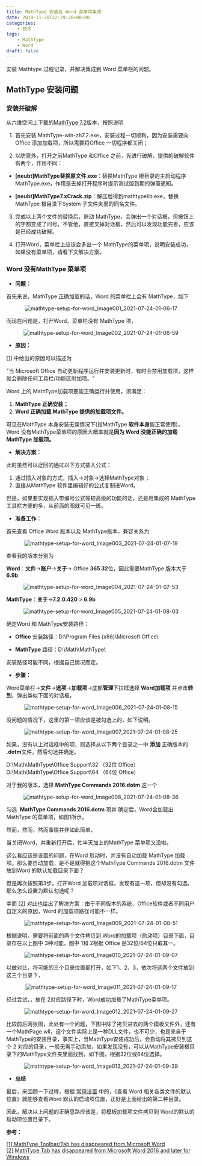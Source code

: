 ```yaml
---
title: MathType 安装及 Word 菜单项集成
date: 2019-11-28T22:29:28+08:00
categories: 
    - 技术
tags:
    - MathType
    - Word
draft: false
---
```


安装 Mathtype 过程记录，并解决集成到 Word 菜单栏的问题。

<!--more-->

## MathType 安装问题

### 安装并破解

从六维空间上下载的[MathType 7.2](http://bt.neu6.edu.cn/thread-1635051-1-1.html)版本，按照说明

1. 首先安装 MathType-win-zh7.2.exe，安装过程一切顺利，因为安装需要向Office 添加加载项，所以需要将Office 一切程序都关闭；

2. 以防意外，打开之前MathType 和Office 之前，先进行破解，提供的破解软件有两个，作用不同：

* **[neubt]MathType替换原文件.exe**：替换MathType 根目录的主启动程序 MathType.exe，作用是去掉打开程序时提示测试版到期的弹窗通知。
  
* **[neubt]MathType7.xCrack.zip**：解压后得到mathtypelib.exe，替换MathType 根目录下System 子文件夹里的同名文件。
  
3. 完成以上两个文件的替换后，启动 MathType，会弹出一个对话框，但按钮上的字都变成了问号，不管他，直接叉掉对话框，然后可以发现功能完善，应该是已经成功破解。

4. 打开Word，菜单栏上应该会多出一个 MathType的菜单项，说明安装成功，如果没有菜单项，请看下文解决方案。

### Word 没有MathType 菜单项

* **问题：**

首先来说，MathType 正确加载的话，Word 的菜单栏上会有 MathType，如下
<div align=center>

![mathtype-setup-for-word_Image001_2021-07-24-01-06-17](https://fastly.jsdelivr.net/gh/wlchenGG/PicBed/images_for_blogs/mathtype-setup-for-word_Image001_2021-07-24-01-06-17.png)

</div>

而现在问题是，打开Word，菜单栏没有 MathType 项，
<div align=center>

![mathtype-setup-for-word_Image002_2021-07-24-01-06-59](https://fastly.jsdelivr.net/gh/wlchenGG/PicBed/images_for_blogs/mathtype-setup-for-word_Image002_2021-07-24-01-06-59.png)

</div>

* **原因：**

[[1]](https://docs.wiris.com/en/mathtype/mathtype_desktop/support_notices/tn133#windows) 中给出的原因可以描述为

"当 Microsoft Office 自动更新程序运行并安装更新时，有时会禁用加载项，这样就会删除任何工具栏/功能区附加项。"

Word 上的 MathType加载项要能正确运行并使用，须满足：

1. **MathType 正确安装；**
2. **Word 正确加载 MathType 提供的加载项文件。**

可见在MathType 本身安装无误情况下(指MathType **软件本身**能正常使用)，Word 没有MathType菜单项的原因大概率就是**因为 Word 没能正确的加载 MathType 加载项。**

* **解决方案：**

此时虽然可以迂回的通过以下方式插入公式：

1. 通过插入对象的方式，插入->对象->选择MathType对象；
2. 直接从MathType 软件里编辑好的公式复制进Word。

但是，如果要实现插入带编号公式等较高级的功能的话，还是用集成的 MathType工具栏方便的多，从前面的图就可见一斑。

* **准备工作：**

首先查看 Office Word 版本以及 MathType版本，兼容关系为

<div align=center>

![mathtype-setup-for-word_Image003_2021-07-24-01-07-19](https://fastly.jsdelivr.net/gh/wlchenGG/PicBed/images_for_blogs/mathtype-setup-for-word_Image003_2021-07-24-01-07-19.png)

</div>

查看我的版本分别为

**Word**：**文件**->**账户**->**关于**-> Office **365 32**位，因此需要MathType 版本大于 **6.9b**

<div align=center>

![mathtype-setup-for-word_Image004_2021-07-24-01-07-53](https://fastly.jsdelivr.net/gh/wlchenGG/PicBed/images_for_blogs/mathtype-setup-for-word_Image004_2021-07-24-01-07-53.png)

</div>

**MathType**：**关于**->**7.2.0.420** > **6.9b**

<div align=center>

![mathtype-setup-for-word_Image005_2021-07-24-01-08-03](https://fastly.jsdelivr.net/gh/wlchenGG/PicBed/images_for_blogs/mathtype-setup-for-word_Image005_2021-07-24-01-08-03.png)

</div>

确定Word 和 MathType安装路径：
* **Office** 安装路径：D:\Program Files (x86)\Microsoft Office\

* **MathType** 路径：D:\Math\MathType\

安装路径可能不同，根据自己情况而定。

* **步骤：**

Word菜单栏->**文件**->**选项**->**加载项**->底部**管理**下拉框选择 **Word加载项** 并点击**转到**，弹出类似下面的对话框，
<div align=center>

![mathtype-setup-for-word_Image006_2021-07-24-01-08-15](https://fastly.jsdelivr.net/gh/wlchenGG/PicBed/images_for_blogs/mathtype-setup-for-word_Image006_2021-07-24-01-08-15.png)

</div>

 没问题的情况下，这里的第一项应该是被勾选上的，如下说明。
<div align=center>

![mathtype-setup-for-word_Image007_2021-07-24-01-08-25](https://fastly.jsdelivr.net/gh/wlchenGG/PicBed/images_for_blogs/mathtype-setup-for-word_Image007_2021-07-24-01-08-25.png)

</div>

如果，没有以上对话框中的项，则选择从以下两个目录之一中 **添加** 正确版本的 **.dotm**文件，然后勾选并确定。

D:\Math\MathType\Office Support\32 （32位 Office）  
D:\Math\MathType\Office Support\64 （64位 Office）

对于我的版本，选择 **MathType Commands 2016.dotm** 这一个
<div align=center>

![mathtype-setup-for-word_Image008_2021-07-24-01-08-36](https://fastly.jsdelivr.net/gh/wlchenGG/PicBed/images_for_blogs/mathtype-setup-for-word_Image008_2021-07-24-01-08-36.png)

</div>

勾选  **MathType Commands 2016.dotm** 项并 确定后，Word会加载出MathType 的菜单项，如图1所示。

然而，然而，然而事情并非如此简单，

当关闭Word，并重新打开后，忙半天加上的MathType 菜单项又没啦。

这么看应该是设置的问题，在Word 启动时，并没有自动加载 MathType 加载项。那么要自动加载，是不是就得把这个MathType Commands 2016.dotm 文件放到Word 的默认加载目录下面？

但是再次按照第3步，打开Word 加载项对话框，发现有这一项，但却没有勾选。那么怎么设置为默认勾选呢？

幸而 [[2]](https://docs.wiris.com/en/mathtype/mathtype_desktop/support_notices/tn133-word2016-32) 对此也给出了解决方案：由于不同版本的系统、Office软件或者不同用户自定义的原因，Word 的加载项路径可能不一样。

<div align=center>

![mathtype-setup-for-word_Image009_2021-07-24-01-08-51](https://fastly.jsdelivr.net/gh/wlchenGG/PicBed/images_for_blogs/mathtype-setup-for-word_Image009_2021-07-24-01-08-51.png)

</div>

根据说明，需要将前面的两个文件拷贝到 Word的加载项（启动项）目录下面，目录存在以上图中 3种可能，图中 1和 2根据 Office 是32位/64位只取其一。

<div align=center>

![mathtype-setup-for-word_Image010_2021-07-24-01-09-07](https://fastly.jsdelivr.net/gh/wlchenGG/PicBed/images_for_blogs/mathtype-setup-for-word_Image010_2021-07-24-01-09-07.png)

</div>

以做对比，将可能的三个目录位置都打开，如下1、2、3，依次将这两个文件放到这三个目录下，

<div align=center>

![mathtype-setup-for-word_Image011_2021-07-24-01-09-17](https://fastly.jsdelivr.net/gh/wlchenGG/PicBed/images_for_blogs/mathtype-setup-for-word_Image011_2021-07-24-01-09-17.png)

</div>

经过尝试，，放在 2对应路径下时，Word成功加载了MathType菜单项。

<div align=center>

![mathtype-setup-for-word_Image012_2021-07-24-01-09-27](https://fastly.jsdelivr.net/gh/wlchenGG/PicBed/images_for_blogs/mathtype-setup-for-word_Image012_2021-07-24-01-09-27.png)

</div>

比较前后两张图，此处有一个问题，下图中除了拷贝进去的两个模板文件外，还有一个MathPage.wll，这个文件实际上是一种DLL文件，也不可少，也是来自于MathType的安装目录，事实上，当MathType安装成功后，会自动将其拷贝到这个 2 对应的目录，一般无需手动添加，如果发现没有，可以从MathType安装根目录下的MathType文件夹里面找到，如下图，根据32位或64位选择。

<div align=center>

![mathtype-setup-for-word_Image013_2021-07-24-01-09-39](https://fastly.jsdelivr.net/gh/wlchenGG/PicBed/images_for_blogs/mathtype-setup-for-word_Image013_2021-07-24-01-09-39.png)

</div>

* **总结**

最后，来回顾一下过程，根据 [常用设置](evernote:///view/19609389/s20/77c14f83-dd5c-41e2-9c9c-117480f4003d/77c14f83-dd5c-41e2-9c9c-117480f4003d/) 中的，《查看 Word 相关各类文件的默认位置》就能够查看Word 默认的启动项位置，正好是上面给出的第二种目录。

因此，解决以上问题的正确思路应该是，将模板加载项文件拷贝到 Word的默认的启动项位置目录下。



**参考：**

[[1] MathType Toolbar/Tab has disappeared from Microsoft Word](https://docs.wiris.com/en/mathtype/mathtype_desktop/support_notices/tn133)  
[[2] MathType Tab has disappeared from Microsoft Word 2016 and later for Windows](https://docs.wiris.com/en/mathtype/mathtype_desktop/support_notices/tn133-word2016-32#mathtype_tab_has_disappeared_from_microsoft_word_2016_and_later_for_windows)
